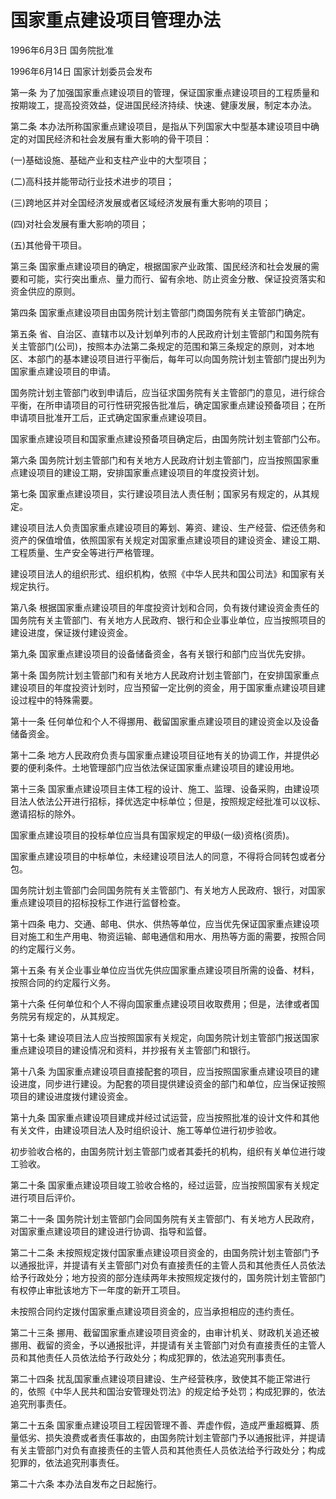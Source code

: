 # 国家重点建设项目管理办法

1996年6月3日 国务院批准　

1996年6月14日 国家计划委员会发布　

<!-- INFO END -->

第一条 为了加强国家重点建设项目的管理，保证国家重点建设项目的工程质量和按期竣工，提高投资效益，促进国民经济持续、快速、健康发展，制定本办法。

第二条 本办法所称国家重点建设项目，是指从下列国家大中型基本建设项目中确定的对国民经济和社会发展有重大影响的骨干项目：

(一)基础设施、基础产业和支柱产业中的大型项目；

(二)高科技并能带动行业技术进步的项目；

(三)跨地区并对全国经济发展或者区域经济发展有重大影响的项目；

(四)对社会发展有重大影响的项目；

(五)其他骨干项目。

第三条 国家重点建设项目的确定，根据国家产业政策、国民经济和社会发展的需要和可能，实行突出重点、量力而行、留有余地、防止资金分散、保证投资落实和资金供应的原则。

第四条 国家重点建设项目由国务院计划主管部门商国务院有关主管部门确定。

第五条 省、自治区、直辖市以及计划单列市的人民政府计划主管部门和国务院有关主管部门(公司)，按照本办法第二条规定的范围和第三条规定的原则，对本地区、本部门的基本建设项目进行平衡后，每年可以向国务院计划主管部门提出列为国家重点建设项目的申请。

国务院计划主管部门收到申请后，应当征求国务院有关主管部门的意见，进行综合平衡，在所申请项目的可行性研究报告批准后，确定国家重点建设预备项目；在所申请项目批准开工后，正式确定国家重点建设项目。

国家重点建设项目和国家重点建设预备项目确定后，由国务院计划主管部门公布。

第六条 国务院计划主管部门和有关地方人民政府计划主管部门，应当按照国家重点建设项目的建设工期，安排国家重点建设项目的年度投资计划。

第七条 国家重点建设项目，实行建设项目法人责任制；国家另有规定的，从其规定。

建设项目法人负责国家重点建设项目的筹划、筹资、建设、生产经营、偿还债务和资产的保值增值，依照国家有关规定对国家重点建设项目的建设资金、建设工期、工程质量、生产安全等进行严格管理。

建设项目法人的组织形式、组织机构，依照《中华人民共和国公司法》和国家有关规定执行。

第八条 根据国家重点建设项目的年度投资计划和合同，负有拨付建设资金责任的国务院有关主管部门、有关地方人民政府、银行和企业事业单位，应当按照项目的建设进度，保证拨付建设资金。

第九条 国家重点建设项目的设备储备资金，各有关银行和部门应当优先安排。

第十条 国务院计划主管部门和有关地方人民政府计划主管部门，在安排国家重点建设项目的年度投资计划时，应当预留一定比例的资金，用于国家重点建设项目建设过程中的特殊需要。

第十一条 任何单位和个人不得挪用、截留国家重点建设项目的建设资金以及设备储备资金。

第十二条 地方人民政府负责与国家重点建设项目征地有关的协调工作，并提供必要的便利条件。土地管理部门应当依法保证国家重点建设项目的建设用地。

第十三条 国家重点建设项目主体工程的设计、施工、监理、设备采购，由建设项目法人依法公开进行招标，择优选定中标单位；但是，按照规定经批准可以议标、邀请招标的除外。

国家重点建设项目的投标单位应当具有国家规定的甲级(一级)资格(资质)。

国家重点建设项目的中标单位，未经建设项目法人的同意，不得将合同转包或者分包。

国务院计划主管部门会同国务院有关主管部门、有关地方人民政府、银行，对国家重点建设项目的招标投标工作进行监督检查。

第十四条 电力、交通、邮电、供水、供热等单位，应当优先保证国家重点建设项目对施工和生产用电、物资运输、邮电通信和用水、用热等方面的需要，按照合同的约定履行义务。

第十五条 有关企业事业单位应当优先供应国家重点建设项目所需的设备、材料，按照合同的约定履行义务。

第十六条 任何单位和个人不得向国家重点建设项目收取费用；但是，法律或者国务院另有规定的，从其规定。

第十七条 建设项目法人应当按照国家有关规定，向国务院计划主管部门报送国家重点建设项目的建设情况和资料，并抄报有关主管部门和银行。

第十八条 为国家重点建设项目直接配套的项目，应当按照国家重点建设项目的建设进度，同步进行建设。为配套的项目提供建设资金的部门和单位，应当保证按照项目的建设进度拨付建设资金。

第十九条 国家重点建设项目建成并经过试运营，应当按照批准的设计文件和其他有关文件，由建设项目法人及时组织设计、施工等单位进行初步验收。

初步验收合格的，由国务院计划主管部门或者其委托的机构，组织有关单位进行竣工验收。

第二十条 国家重点建设项目竣工验收合格的，经过运营，应当按照国家有关规定进行项目后评价。

第二十一条 国务院计划主管部门会同国务院有关主管部门、有关地方人民政府，对国家重点建设项目的建设进行协调、指导和监督。

第二十二条 未按照规定拨付国家重点建设项目资金的，由国务院计划主管部门予以通报批评，并提请有关主管部门对负有直接责任的主管人员和其他责任人员依法给予行政处分；地方投资的部分连续两年未按照规定拨付的，国务院计划主管部门有权停止审批该地方下一年度的新开工项目。

未按照合同约定拨付国家重点建设项目资金的，应当承担相应的违约责任。

第二十三条 挪用、截留国家重点建设项目资金的，由审计机关、财政机关追还被挪用、截留的资金，予以通报批评，并提请有关主管部门对负有直接责任的主管人员和其他责任人员依法给予行政处分；构成犯罪的，依法追究刑事责任。

第二十四条 扰乱国家重点建设项目建设、生产经营秩序，致使其不能正常进行的，依照《中华人民共和国治安管理处罚法》的规定给予处罚；构成犯罪的，依法追究刑事责任。

第二十五条 国家重点建设项目工程因管理不善、弄虚作假，造成严重超概算、质量低劣、损失浪费或者责任事故的，由国务院计划主管部门予以通报批评，并提请有关主管部门对负有直接责任的主管人员和其他责任人员依法给予行政处分；构成犯罪的，依法追究刑事责任。

第二十六条 本办法自发布之日起施行。